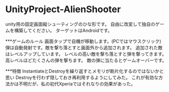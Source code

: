 UnityProject-AlienShooter
=========================

unity用の固定画面縦シューティングのひな形です。
自由に改変して独自のゲームを構築してください。
ターゲットはAndroidです。

***ゲームのルール
画面タップで自機が移動します。(PCではマウスクリック)
弾は自動発射です。敵を撃ち落とすと画面外から追加されます。
追加された敵はレベルアップしています。
レベルの高い敵を撃ち落とすと弾を撃ってきます。
高レベルほどたくさんの弾を撃ちます。
敵の弾に当たるとゲームオーバーです。

***特徴
InstantiateとDestroyを繰り返すとメモリが断片化するのではないかと思い
Destroyを行わず隠しておき再利用するようにしてみた。
これが有効な方法かは不明だが、私の初代Xperiaではそれなりの効果があった。

